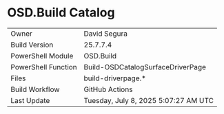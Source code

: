 ﻿# OSD.Build Catalog

| | |
|-|-|
| Owner | David Segura |
| Build Version | 25.7.7.4 |
| PowerShell Module | OSD.Build |
| PowerShell Function | Build-OSDCatalogSurfaceDriverPage |
| Files | build-driverpage.* |
| Build Workflow | GitHub Actions |
| Last Update | Tuesday, July 8, 2025 5:07:27 AM UTC |
